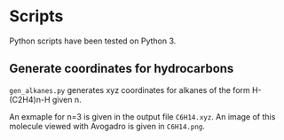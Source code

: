 # Scripts

Python scripts have been tested on Python 3.

## Generate coordinates for hydrocarbons 
`gen_alkanes.py` generates xyz coordinates for alkanes of the form H-(C2H4)n-H
given n.

An exmaple for n=3 is given in the output file `C6H14.xyz`. An image of this molecule
viewed with Avogadro is given in `C6H14.png`.



